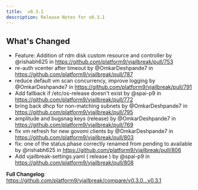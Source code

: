 ```yaml
---
title:  v0.3.1
description: Release Notes for v0.3.1
---
```


## What's Changed
* Feature: Addition of  rdm disk custom resource and controller by @rishabh625 in https://github.com/platform9/vjailbreak/pull/753
* re-auth vcenter after timeout by @OmkarDeshpande7 in https://github.com/platform9/vjailbreak/pull/787
* reduce default vm scan concurrency, improve logging by @OmkarDeshpande7 in https://github.com/platform9/vjailbreak/pull/791
* Add fallback if /etc/os-release doesn't exist by @spai-p9 in https://github.com/platform9/vjailbreak/pull/772
* bring back dhcp for non-matching subnets by @OmkarDeshpande7 in https://github.com/platform9/vjailbreak/pull/795
* amplitude and bugsnag keys (release) by @OmkarDeshpande7 in https://github.com/platform9/vjailbreak/pull/769
* fix vm refresh for new govomi clients by @OmkarDeshpande7 in https://github.com/platform9/vjailbreak/pull/803
* fix: one of the status.phase  correctly renamed from pending to available  by @rishabh625 in https://github.com/platform9/vjailbreak/pull/806
* Add vjailbreak-settings.yaml ( release ) by @spai-p9 in https://github.com/platform9/vjailbreak/pull/808


**Full Changelog**: https://github.com/platform9/vjailbreak/compare/v0.3.0...v0.3.1
